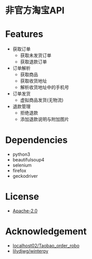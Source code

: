 非官方淘宝API
====

# Features
* 获取订单
	* 获取未发货订单
	* 获取退款订单
* 订单解析
	* 获取商品
	* 获取收货地址
	* 解析收货地址中的手机号
* 订单发货
	* 虚拟商品发货(无物流)
* 退款管理
	* 拒绝退款
	* 添加退款说明与附加图片

# Dependencies
* python3
* beautifulsoup4
* selenium
* firefox
* geckodriver

# License
* [Apache-2.0](https://github.com/petronny/unofficial-taobao-api/blob/master/LICENSE)

# Acknowledgement
* [localhost02/Taobao_order_robo](https://github.com/localhost02/Taobao_order_robot)
* [lilydjwg/winterpy](https://github.com/lilydjwg/winterpy)
